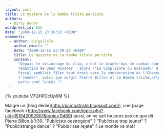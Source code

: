 ```yaml
---
layout: post
title: Le mystère de la bamba triste persiste
authors:
  - Dirty Henry
wordpress_id: 555
date: "2009-12-15 23:38:53 +0100"
comments:
  - author: guiguilele
    author_email: ""
    date: "2009-12-15 23:48:26 +0100"
    title: Le mystère de la bamba triste persiste
    content:
      "Depuis le visionnage du clip, c'est le branle-bas de combat dans la
      rédaction de Dead Rooster : alors \"La Complainte du Goëland\" d'Eddy
      Pascal semblait filer tout droit vers la consécration de \"Chanson de
      l'année\", voici que surgit Pierre Billon et sa Bamba triste…\r\n\r\nLes
      paris sont lancés !"
---
```


<p>

{% youtube V7QHPDcUp9M %}

</p>

Malgré un [blog dédié](http://bambatriste.blogspot.com/], une [page
facebook->http://www.facebook.com/topic.php?uid=151942092907&topic=11489) aussi,
on ne sait toujours pas ce que dit Pierre Billon à 1:30. "Publiciste oestrogéné"
? "Publiciste trop jeunet" ? "Publicistrange dance" ? "Pubis lisse rejeté" ? Le
monde va mal !
